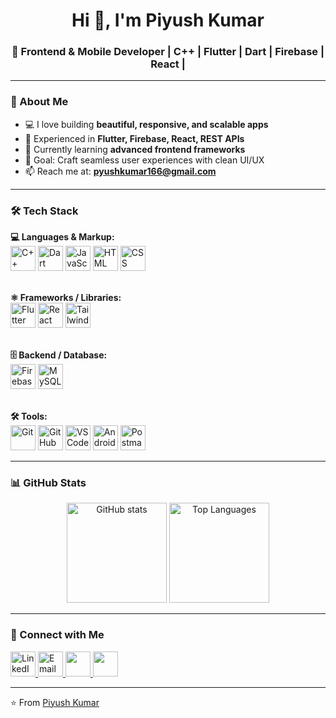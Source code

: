 <h1 align="center">Hi 👋, I'm Piyush Kumar</h1>
<h3 align="center">🚀 Frontend & Mobile Developer  | C++ | Flutter | Dart | Firebase | React |</h3>

---

### 🌟 About Me  
- 💻 I love building **beautiful, responsive, and scalable apps**  
- 🚀 Experienced in **Flutter, Firebase, React, REST APIs**  
- 🌱 Currently learning **advanced frontend frameworks**  
- 🎯 Goal: Craft seamless user experiences with clean UI/UX  
- 📫 Reach me at: **[pyushkumar166@gmail.com](mailto:pyushkumar166@gmail.com)**  

---

### 🛠️ Tech Stack  
<p align="left">
  <!-- Languages / Markup -->
  <b>💻 Languages & Markup:</b><br>
  <a href="https://isocpp.org/" target="_blank"><img src="https://skillicons.dev/icons?i=cpp" title="C++" height="40"/></a>
  <a href="https://dart.dev/" target="_blank"><img src="https://skillicons.dev/icons?i=dart" title="Dart" height="40"/></a>
  <a href="https://developer.mozilla.org/en-US/docs/Web/JavaScript" target="_blank"><img src="https://skillicons.dev/icons?i=js" title="JavaScript" height="40"/></a>
  <a href="https://developer.mozilla.org/en-US/docs/Web/HTML" target="_blank"><img src="https://skillicons.dev/icons?i=html" title="HTML" height="40"/></a>
  <a href="https://developer.mozilla.org/en-US/docs/Web/CSS" target="_blank"><img src="https://skillicons.dev/icons?i=css" title="CSS" height="40"/></a>
  <br><br>

  <!-- Frameworks -->
  <b>⚛️ Frameworks / Libraries:</b><br>
  <a href="https://flutter.dev/" target="_blank"><img src="https://skillicons.dev/icons?i=flutter" title="Flutter" height="40"/></a>
  <a href="https://reactjs.org/" target="_blank"><img src="https://skillicons.dev/icons?i=react" title="React" height="40"/></a>
  <a href="https://tailwindcss.com/" target="_blank"><img src="https://skillicons.dev/icons?i=tailwind" title="Tailwind CSS" height="40"/></a>
  <br><br>

  <!-- Backend / DB -->
  <b>🗄️ Backend / Database:</b><br>
  <a href="https://firebase.google.com/" target="_blank"><img src="https://skillicons.dev/icons?i=firebase" title="Firebase" height="40"/></a>
  <a href="https://www.mysql.com/" target="_blank"><img src="https://skillicons.dev/icons?i=mysql" title="MySQL" height="40"/></a>
  <br><br>

  <!-- Tools -->
  <b>🛠️ Tools:</b><br>
  <a href="https://git-scm.com/" target="_blank"><img src="https://skillicons.dev/icons?i=git" title="Git" height="40"/></a>
  <a href="https://github.com/" target="_blank"><img src="https://skillicons.dev/icons?i=github" title="GitHub" height="40"/></a>
  <a href="https://code.visualstudio.com/" target="_blank"><img src="https://skillicons.dev/icons?i=vscode" title="VS Code" height="40"/></a>
  <a href="https://developer.android.com/studio" target="_blank"><img src="https://skillicons.dev/icons?i=androidstudio" title="Android Studio" height="40"/></a>
  <a href="https://www.postman.com/" target="_blank"><img src="https://skillicons.dev/icons?i=postman" title="Postman" height="40"/></a>
</p>

---

### 📊 GitHub Stats  
<p align="center">
  <img src="https://github-readme-stats.vercel.app/api?username=pyush117&show_icons=true&theme=tokyonight" alt="GitHub stats" height="160"/>
  <img src="https://github-readme-stats.vercel.app/api/top-langs/?username=pyush117&layout=compact&theme=tokyonight" alt="Top Languages" height="160"/>
</p>

---

### 🔗 Connect with Me  
<p align="left">
  <a href="https://www.linkedin.com/in/piyush-kumar-552982207/" target="_blank">
    <img src="https://skillicons.dev/icons?i=linkedin" title="LinkedIn" height="40"/>
  </a>
  <a href="mailto:pyushkumar166@gmail.com">
    <img src="https://skillicons.dev/icons?i=gmail" title="Email" height="40"/>
  </a>
  <a href="https://www.instagram.com/pyush_kumar_186" target="_blank">
    <img src="https://img.shields.io/badge/Instagram-E4405F?style=for-the-badge&logo=instagram&logoColor=white" height="40"/>
  </a>
  <a href="https://leetcode.com/u/piyush_0017/" target="_blank">
    <img src="https://img.shields.io/badge/LeetCode-FFA116?style=for-the-badge&logo=leetcode&logoColor=white" height="40"/>
  </a>
</p>

---

⭐️ From [Piyush Kumar](https://github.com/pyush117)
